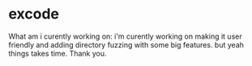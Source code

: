 # excode

What am i curently working on:
  i'm curently working on making it user friendly and adding directory fuzzing with some big features.
  but yeah things takes time.
  Thank you.
